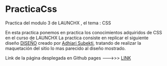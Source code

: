# PracticaCss
Practica del modulo 3 de LAUNCHX , el tema : CSS

En esta practica ponemos en practica los conocimientos adquiridos de CSS  en el curso de LAUNCHX
La practica consiste en replicar el siguiente diseño [DISEÑO](https://github.com/LaunchX-InnovaccionVirtual/FrontEnd-Mision/blob/main/03%20-%20CSS/practica/landingVacunaci%C3%B3n.png) creado por [Adhiari Subekti](https://dribbble.com/Adhiari_is), tratando de realizar la maquetación del sitio lo mas parecido al diseño mostrado.

Link de la página desplegada en Github pages
--->>> [LINK](https://robertoperedo.github.io/PracticaCss/)
